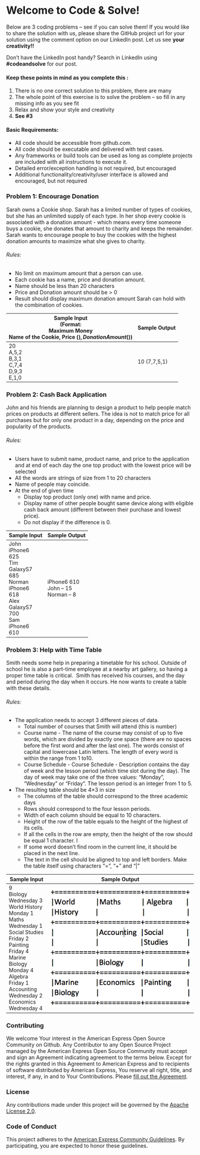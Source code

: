 # Welcome to Code & Solve!

Below are 3 coding problems – see if you can solve them! If you would like to share the solution with us, please share the GitHub project url for your solution using the comment option on our LinkedIn post. Let us see **your creativity!!**

Don’t have the LinkedIn post handy? Search in LinkedIn using **#codeandsolve** for our post.

#### Keep these points in mind as you complete this :

1. There is no one correct solution to this problem, there are many
2. The whole point of this exercise is to solve the problem – so fill in any missing info as you see fit
3. Relax and show your style and creativity
4. **See #3**

#### Basic Requirements:

- All code should be accessible from github.com.
- All code should be executable and delivered with test cases.
- Any frameworks or build tools can be used as long as complete projects are included with all instructions to execute it.
- Detailed error/exception handling is not required, but encouraged
- Additional functionality/creativity/user interface is allowed and encouraged, but not required

### Problem 1: Encourage Donation

Sarah owns a Cookie shop. Sarah has a limited number of types of cookies, but she has an unlimited supply of each type. In her shop every cookie is associated with a donation amount - which means every time someone buys a cookie, she donates that amount to charity and keeps the remainder.  Sarah wants to encourage people to buy the cookies with the highest donation amounts to maximize what she gives to charity. 

###### Rules:

- No limit on maximum amount that a person can use.
- Each cookie has a name, price and donation amount. 
- Name should be less than 20 characters
- Price and Donation amount should be > 0
- Result should display maximum donation amount Sarah can hold with the combination of cookies.

|Sample Input <br/> (Format: <br/> Maximum Money <br/> Name of the Cookie, Price ($), Donation Amount ($))|Sample Output|
|------------|-------------|
|20 <br/> A,5,2 <br/> B,3,1 <br/> C,7,4 <br/> D,9,3 <br/> E,1,0|10 (7,7,5,1)|

### Problem 2: Cash Back Application

John and his friends are planning to design a product to help people match prices on products at different sellers. The idea is not to match price for all purchases but for only one product in a day, depending on the price and popularity of the products.

###### Rules:

- Users have to submit name, product name, and price to the application and at end of each day the one top product with the lowest price will be selected
- All the words are strings of size from 1 to 20 characters
- Name of people may coincide.
- At the end of given time 
  - Display top product (only one) with name and price.
  - Display name of other people bought same device along with eligible cash back amount (different between their purchase and lowest price).
  - Do not display if the difference is 0.

|Sample Input|Sample Output|
|------------|-------------|
|John <br/> iPhone6 <br/> 625 <br/> Tim <br/> GalaxyS7 <br/> 685 <br/> Norman <br/> iPhone6 <br/> 618 <br/> Alex <br/> GalaxyS7 <br/> 700 <br/> Sam <br/> iPhone6 <br/> 610 <br/>|iPhone6 610 <br/> John – 15 <br/> Norman – 8 |

### Problem 3: Help with Time Table

Smith needs some help in preparing a timetable for his school. Outside of school he is also a part-time employee at a nearby art gallery, so having a proper time table is critical.  Smith has received his courses, and the day and period during the day when it occurs. He now wants to create a table with these details.

###### Rules:

- The application needs to accept 3 different pieces of data. 
  - Total number of courses that Smith will attend (this is number)
  - Course name - The name of the course may consist of up to five words, which are divided by exactly one space (there are no spaces before the first word and after the last one). The words consist of capital and lowercase Latin letters. The length of every word is within the range from 1 to10.
  - Course Schedule - Course Schedule - Description contains the day of week and the lesson period (which time slot during the day).   The day of week may take one of the three values: “Monday”, “Wednesday” or “Friday”. The lesson period is an integer from 1 to 5. 
- The resulting table should be 4×3 in size
  - The columns of the table should correspond to the three academic days
  - Rows should correspond to the four lesson periods. 
  - Width of each column should be equal to 10 characters. 
  - Height of the row of the table equals to the height of the highest of its cells. 
  - If all the cells in the row are empty, then the height of the row should be equal 1 character. I
  - If some word doesn’t find room in the current line, it should be placed in the next line. 
  - The text in the cell should be aligned to top and left borders. Make the table itself using characters “=”, “+” and “|”

|Sample Input|Sample Output|
|------------|-------------|
|9<br/>Biology<br/>Wednesday 3<br/>World History<br/>Monday 1<br/>Maths <br/>Wednesday 1<br/>Social Studies<br/>Friday 2<br/>Painting<br/>Friday 4<br/>Marine Biology<br/>Monday 4 <br/>Algebra<br/>Friday 1<br/> Accounting<br/>Wednesday 2<br/>Economics<br/>Wednesday 4|![Answer](solution.png)|

### Contributing

We welcome Your interest in the American Express Open Source Community on Github. Any Contributor to any Open Source Project managed by the American Express Open Source Community must accept and sign an Agreement indicating agreement to the terms below. Except for the rights granted in this Agreement to American Express and to recipients of software distributed by American Express, You reserve all right, title, and interest, if any, in and to Your Contributions. Please [fill out the Agreement](https://cla-assistant.io/americanexpress/).

### License

Any contributions made under this project will be governed by the [Apache License 2.0](https://github.com/americanexpress/codeandsolve/blob/master/LICENSE).

### Code of Conduct

This project adheres to the [American Express Community Guidelines](https://github.com/americanexpress/codeandsolve/wiki/Code-of-Conduct).
By participating, you are expected to honor these guidelines.
